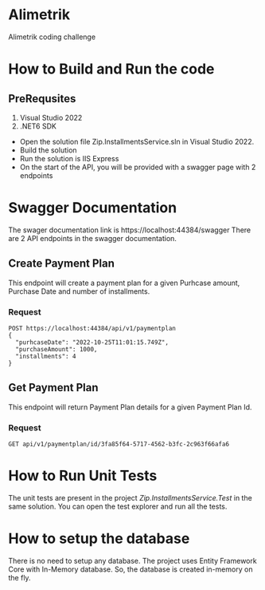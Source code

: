 # Alimetrik
Alimetrik coding challenge

# How to Build and Run the code

## PreRequsites
1. Visual Studio 2022
1. .NET6 SDK

- Open the solution file Zip.InstallmentsService.sln in Visual Studio 2022.
- Build the solution
- Run the solution is IIS Express
- On the start of the API, you will be provided with a swagger page with 2 endpoints

# Swagger Documentation
The swager documentation link is https://localhost:44384/swagger
There are 2 API endpoints in the swagger documentation.

## Create Payment Plan

This endpoint will create a payment plan for a given Purhcase amount, Purchase Date and number of installments.

### Request

```
POST https://localhost:44384/api/v1/paymentplan
{
  "purhcaseDate": "2022-10-25T11:01:15.749Z",
  "purchaseAmount": 1000,
  "installments": 4
}
```

## Get Payment Plan

This endpoint will return Payment Plan details for a given Payment Plan Id.

### Request

```
GET api/v1/paymentplan/id/3fa85f64-5717-4562-b3fc-2c963f66afa6
```

# How to Run Unit Tests
The unit tests are present in the project *Zip.InstallmentsService.Test* in the same solution. You can open the test explorer and run all the tests.

# How to setup the database

There is no need to setup any database. The project uses Entity Framework Core with In-Memory database. So, the database is created in-memory on the fly.


